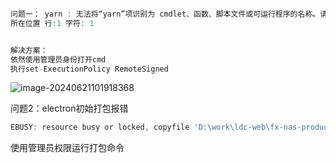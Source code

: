 ```javascript

问题一： yarn : 无法将“yarn”项识别为 cmdlet、函数、脚本文件或可运行程序的名称。请检查名称的拼写，如果包括路径，请确保路径正确，然后再试一次。
所在位置 行:1 字符: 1


解决方案：
依然使用管理员身份打开cmd
执行set-ExecutionPolicy RemoteSigned

```

![image-20240621101918368](C:\Users\76045\AppData\Roaming\Typora\typora-user-images\image-20240621101918368.png)

问题2：electron初始打包报错

```javascript
EBUSY: resource busy or locked, copyfile 'D:\work\ldc-web\fx-nas-product-too
```

使用管理员权限运行打包命令







